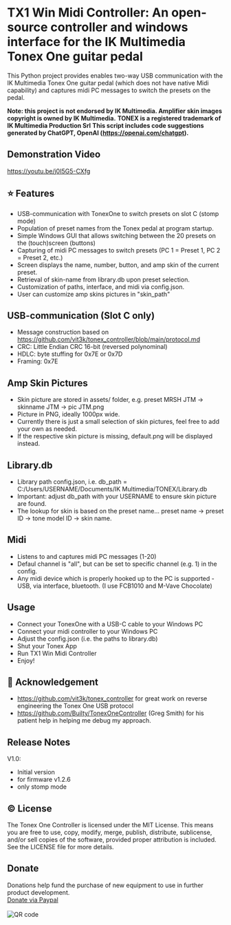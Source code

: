 # TX1 Win Midi Controller: An open-source controller and windows interface for the IK Multimedia Tonex One guitar pedal
This Python project provides enables two-way USB communication with the IK Multimedia Tonex One guitar pedal (which does not have native Midi capability) and captures midi PC messages  to switch the presets on the pedal.

**Note: this project is not endorsed by IK Multimedia. Amplifier skin images copyright is owned by IK Multimedia.**
**TONEX is a registered trademark of IK Multimedia Production Srl**
**This script includes code suggestions generated by ChatGPT, OpenAI (https://openai.com/chatgpt).**

## Demonstration Video
https://youtu.be/j0I5G5-CXfg

## ⭐ Features
- USB-communication with TonexOne to switch presets on slot C (stomp mode)
- Population of preset names from the Tonex pedal at program startup. 
- Simple Windows GUI that allows switching between the 20 presets on the (touch)screen (buttons)
- Capturing of midi PC messages to switch presets (PC 1 = Preset 1, PC 2 = Preset 2, etc.)
- Screen displays the name, number, button, and amp skin of the current preset.
- Retrieval of skin-name from library.db upon preset selection.
- Customization of paths, interface, and midi via config.json. 
- User can customize amp skins pictures in "skin_path"

## USB-communication (Slot C only)
- Message construction based on https://github.com/vit3k/tonex_controller/blob/main/protocol.md
- CRC: Little Endian CRC 16-bit (reversed polynominal)
- HDLC: byte stuffing for 0x7E or 0x7D
- Framing: 0x7E 

## Amp Skin Pictures
- Skin picture are stored in assets/ folder, e.g. preset MRSH JTM -> skinname JTM -> pic JTM.png
- Picture in PNG, ideally 1000px wide. 
- Currently there is just a small selection of skin pictures, feel free to add your own as needed. 
- If the respective skin picture is missing, default.png will be displayed instead.

## Library.db
- Library path config.json, i.e. db_path = C:/Users/USERNAME/Documents/IK Multimedia/TONEX/Library.db 
- Important: adjust db_path with your USERNAME to ensure skin picture are found.
- The lookup for skin is based on the preset name... preset name -> preset ID -> tone model ID -> skin name. 

## Midi
- Listens to and captures midi PC messages (1-20)
- Defaul channel is "all", but can be set to specific channel (e.g. 1) in the config.
- Any midi device which is properly hooked up to the PC is supported - USB, via interface, bluetooth. (I use FCB1010 and M-Vave Chocolate)

## Usage
- Connect your TonexOne with a USB-C cable to your Windows PC
- Connect your midi controller to your Windows PC
- Adjust the config.json (i.e. the paths to library.db)
- Shut your Tonex App
- Run TX1 Win Midi Controller
- Enjoy!


## 🙏 Acknowledgement
- https://github.com/vit3k/tonex_controller for great work on reverse engineering the Tonex One USB protocol
- https://github.com/Builty/TonexOneController (Greg Smith) for his patient help in helping me debug my approach.

## Release Notes
V1.0:
- Initial version
- for firmware v1.2.6
- only stomp mode

  
## ©️ License

The Tonex One Controller is licensed under the MIT License. This means you are free to use, copy, modify, merge, publish, distribute, sublicense, and/or sell copies of the software, provided proper attribution is included. See the LICENSE file for more details.

## Donate
Donations help fund the purchase of new equipment to use in further product development.<br>
[Donate via Paypal](https://www.paypal.com/ncp/payment/V46QQ8EMUJDVW)
<br><br>
![QR code](https://github.com/user-attachments/assets/)
